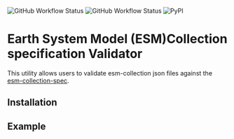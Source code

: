 ![GitHub Workflow Status](https://img.shields.io/github/workflow/status/NCAR/esmcol-validator/CI?logo=Github&style=for-the-badge)
![GitHub Workflow Status](https://img.shields.io/github/workflow/status/NCAR/esmcol-validator/code-style?label=Code%20Style&logo=GitHub&style=for-the-badge)
![PyPI](https://img.shields.io/pypi/v/esmcol-validator?logo=PyPI&style=for-the-badge)

# Earth System Model (ESM)Collection specification Validator

This utility allows users to validate esm-collection json files against the [esm-collection-spec](https://github.com/NCAR/esm-collection-spec).

## Installation

## Example
